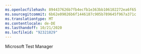 ```yaml
---
ms.openlocfilehash: 894437626b7fb4ecfb1e363bb106102272ea6f65
ms.sourcegitcommit: 6b62e09026b6f1446187c905b789645f967a371c
ms.translationtype: MT
ms.contentlocale: de-DE
ms.lasthandoff: 10/21/2020
ms.locfileid: "92321829"
---
```

Microsoft Test Manager
